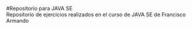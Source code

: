 #Repositorio para JAVA SE <br>
Repositorio de ejercicios realizados en el curso de JAVA SE de Francisco Armando
